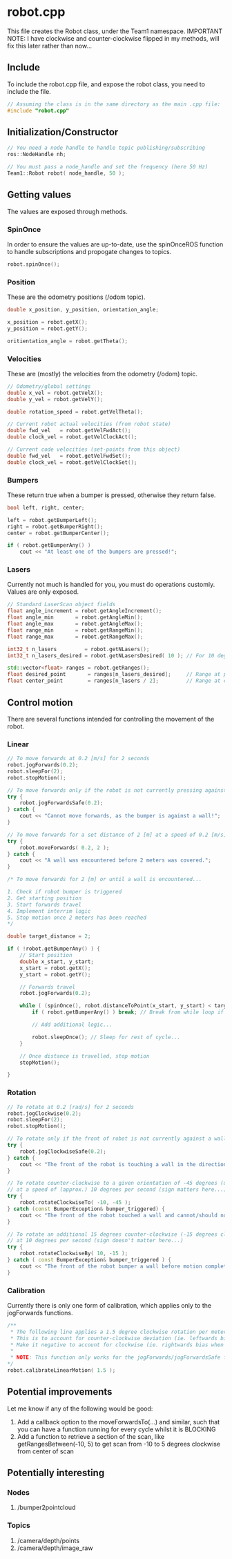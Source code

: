 # robot.cpp
This file creates the Robot class, under the Team1 namespace. IMPORTANT NOTE: I have clockwise and counter-clockwise flipped in my methods, will fix this later rather than now...

## Include
To include the robot.cpp file, and expose the robot class, you need to include the file.

```C++
// Assuming the class is in the same directory as the main .cpp file:
#include "robot.cpp"
```

## Initialization/Constructor

```C++
// You need a node handle to handle topic publishing/subscribing
ros::NodeHandle nh;

// You must pass a node_handle and set the frequency (here 50 Hz)
Team1::Robot robot( node_handle, 50 );
```

## Getting  values
The values are exposed through methods.

### SpinOnce
In order to ensure the values are up-to-date, use the spinOnceROS function to handle subscriptions and propogate changes to topics.

```C++
robot.spinOnce();
```

### Position
These are the odometry positions (/odom topic).

```C++
double x_position, y_position, orientation_angle;

x_position = robot.getX();
y_position = robot.getY();

oritientation_angle = robot.getTheta();
```

### Velocities
These are (mostly) the velocities from the odometry (/odom) topic.

```C++
// Odometry/global settings
double x_vel = robot.getVelX();
double y_vel = robot.getVelY();

double rotation_speed = robot.getVelTheta();

// Current robot actual velocities (from robot state)
double fwd_vel   = robot.getVelFwdAct();
double clock_vel = robot.getVelClockAct();

// Current code velocities (set-points from this object)
double fwd_vel   = robot.getVelFwdSet();
double clock_vel = robot.getVelClockSet();
```

### Bumpers
These return true when a bumper is pressed, otherwise they return false.

```C++
bool left, right, center;

left = robot.getBumperLeft();
right = robot.getBumperRight();
center = robot.getBumperCenter();

if ( robot.getBumperAny() )
    cout << "At least one of the bumpers are pressed!";
```

### Lasers
Currently not much is handled for you, you must do operations customly. Values are only exposed.

```C++
// Standard LaserScan object fields
float angle_increment = robot.getAngleIncrement();
float angle_min       = robot.getAngleMin();
float angle_max       = robot.getAngleMax();
float range_min       = robot.getRangeMin();
float range_max       = robot.getRangeMax();

int32_t n_lasers         = robot.getNLasers();
int32_t n_lasers_desired = robot.getNLasersDesired( 10 ); // For 10 degrees

std::vector<float> ranges = robot.getRanges();
float desired_point       = ranges[n_lasers_desired];     // Range at point at exactly 10 degrees from edge of scan...
float center_point        = ranges[n_lasers / 2];         // Range at center of scan (directly in front of robot)...
```

## Control motion
There are several functions intended for controlling the movement of the robot.

### Linear
```C++
// To move forwards at 0.2 [m/s] for 2 seconds
robot.jogForwards(0.2);
robot.sleepFor(2);
robot.stopMotion();

// To move forwards only if the robot is not currently pressing against a wall
try {
    robot.jogForwardsSafe(0.2);
} catch {
    cout << "Cannot move forwards, as the bumper is against a wall!";
}

// To move forwards for a set distance of 2 [m] at a speed of 0.2 [m/s]
try {
    robot.moveForwards( 0.2, 2 );
} catch {
    cout << "A wall was encountered before 2 meters was covered.";
}

/* To move forwards for 2 [m] or until a wall is encountered...

1. Check if robot bumper is triggered
2. Get starting position
3. Start forwards travel
4. Implement interrim logic
5. Stop motion once 2 meters has been reached
*/

double target_distance = 2;

if ( !robot.getBumperAny() ) {
    // Start position
    double x_start, y_start;
    x_start = robot.getX();
    y_start = robot.getY();

    // Forwards travel
    robot.jogForwards(0.2);

    while ( (spinOnce(), robot.distanceToPoint(x_start, y_start) < target_distance) ) {
        if ( robot.getBumperAny() ) break; // Break from while loop if any bumper is pressed

        // Add additional logic...

        robot.sleepOnce(); // Sleep for rest of cycle...
    }

    // Once distance is travelled, stop motion
    stopMotion();

}
```

### Rotation
```C++
// To rotate at 0.2 [rad/s] for 2 seconds
robot.jogClockwise(0.2);
robot.sleepFor(2);
robot.stopMotion();

// To rotate only if the front of robot is not currently against a wall
try {
    robot.jogClockwiseSafe(0.2);
} catch {
    cout << "The front of the robot is touching a wall in the direction of rotation!";
}

// To rotate counter-clockwise to a given orientation of -45 degrees (using Odometry orientation as basis)
// at a speed of (approx.) 10 degrees per second (sign matters here...)
try {
    robot.rotateClockwiseTo( -10, -45 );
} catch (const BumperException& bumper_triggered) {
    cout << "The front of the robot touched a wall and cannot/should not rotate!";
}

// To rotate an additional 15 degrees counter-clockwise (-15 degrees clockwise),
// at 10 degrees per second (sign doesn't matter here...)
try {
    robot.rotateClockwiseBy( 10, -15 );
} catch ( const BumperException& bumper_triggered ) {
    cout << "The front of the robot bumper a wall before motion completed!";
}
```

### Calibration
Currently there is only one form of calibration, which applies only to the jogForwards functions.

```C++
/**
 * The following line applies a 1.5 degree clockwise rotation per meter travelled forwards...
 * This is to account for counter-clockwise deviation (ie. leftwards bias when travelling forwards).
 * Make it negative to account for clockwise (ie. rightwards bias when travelling forwards) deviation.
 *
 * NOTE: This function only works for the jogForwards/jogForwardsSafe functions and functions implementing these.
*/
robot.calibrateLinearMotion( 1.5 );
```

## Potential improvements
Let me know if any of the following would be good:

1. Add a callback option to the moveForwardsTo(...) and similar, such that you can have a function running for every cycle whilst it is BLOCKING
2. Add a function to retrieve a section of the scan, like getRangesBetween(-10, 5) to get scan from -10 to 5 degrees clockwise from center of scan

## Potentially interesting
### Nodes
1. /bumper2pointcloud

### Topics
1. /camera/depth/points
2. /camera/depth/image_raw
